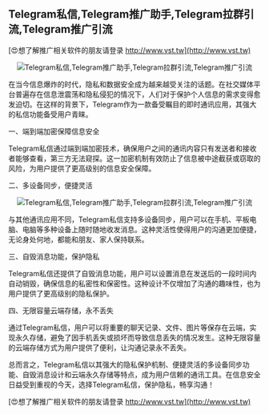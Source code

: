 ## **Telegram私信,Telegram推广助手,Telegram拉群引流,Telegram推广引流**

[😍想了解推广相关软件的朋友请登录 http://www.vst.tw](http://www.vst.tw)

 <center><img src="https://vst.tw/MP4/tuiguang/png/7.png" alt="Telegram私信,Telegram推广助手,Telegram拉群引流,Telegram推广引流"></center>

在当今信息爆炸的时代，隐私和数据安全成为越来越受关注的话题。在社交媒体平台普遍存在信息泄震荡和隐私侵犯的情况下，人们对于保护个人信息的需求变得愈发迫切。在这样的背景下，Telegram作为一款备受瞩目的即时通讯应用，其强大的私信功能备受用户青睐。

一、端到端加密保障信息安全

Telegram私信通过端到端加密技术，确保用户之间的通讯内容只有发送者和接收者能够查看，第三方无法窥探。这一加密机制有效防止了信息被中途截获或窃取的风险，为用户提供了更高级别的信息安全保障。

二、多设备同步，便捷灵活

 <center><img src="https://vst.tw/MP4/tuiguang/png/6.png" alt="Telegram私信,Telegram推广助手,Telegram拉群引流,Telegram推广引流"></center>

与其他通讯应用不同，Telegram私信支持多设备同步，用户可以在手机、平板电脑、电脑等多种设备上随时随地收发消息。这种灵活性使得用户的沟通更加便捷，无论身处何地，都能和朋友、家人保持联系。

三、自毁消息功能，保护隐私

Telegram私信还提供了自毁消息功能，用户可以设置消息在发送后的一段时间内自动销毁，确保信息的私密性和保密性。这种设计不仅增加了沟通的趣味性，也为用户提供了更高级别的隐私保护。

四、无限容量云端存储，永不丢失

通过Telegram私信，用户可以将重要的聊天记录、文件、图片等保存在云端，实现永久存储，避免了因手机丢失或损坏而导致信息丢失的情况发生。这种无限容量的云端存储方式为用户提供了便利，让沟通记录永不丢失。

总而言之，Telegram私信以其强大的隐私保护机制、便捷灵活的多设备同步功能、自毁消息设计和云端永久存储等特点，成为用户信赖的通讯工具。在信息安全日益受到重视的今天，选择Telegram私信，保护隐私，畅享沟通！

[😍想了解推广相关软件的朋友请登录 http://www.vst.tw](http://www.vst.tw)



